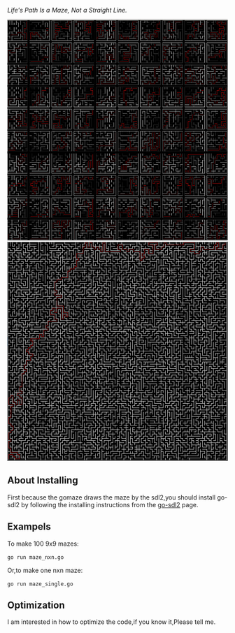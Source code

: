 *Life's Path Is a Maze, Not a Straight Line.*

![a 10x10 maze](https://raw.githubusercontent.com/blackspace/gomaze/master/samples/maze_10x10.png)
![a 100x100 maze](https://raw.githubusercontent.com/blackspace/gomaze/master/samples/maze_100x100.png)

About Installing
---------------------------------------
First because the gomaze draws the maze by the sdl2,you should install 
go-sdl2 by following the installing instructions from the [go-sdl2](https://github.com/veandco/go-sdl2) page.


Exampels
------------------------------------

To make 100 9x9 mazes:

```
go run maze_nxn.go
```

Or,to make one nxn maze:


```
go run maze_single.go
```

Optimization
----------------------------------------
I am interested in how to optimize the code,if you know it,Please tell me.